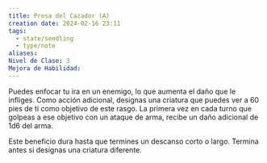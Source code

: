 ```yaml
---
title: Presa del Cazador (A)
creation date: 2024-02-16 23:11
tags:
  - state/seedling
  - type/note
aliases: 
Nivel de Clase: 3
Mejora de Habilidad:
---
```

Puedes enfocar tu ira en un enemigo, lo que aumenta el daño que le infliges. Como acción adicional, designas una criatura que puedes ver a 60 pies de ti como objetivo de este rasgo. La primera vez en cada turno que golpeas a ese objetivo con un ataque de arma, recibe un daño adicional de 1d6 del arma.

Este beneficio dura hasta que termines un descanso corto o largo. Termina antes si designas una
criatura diferente.

